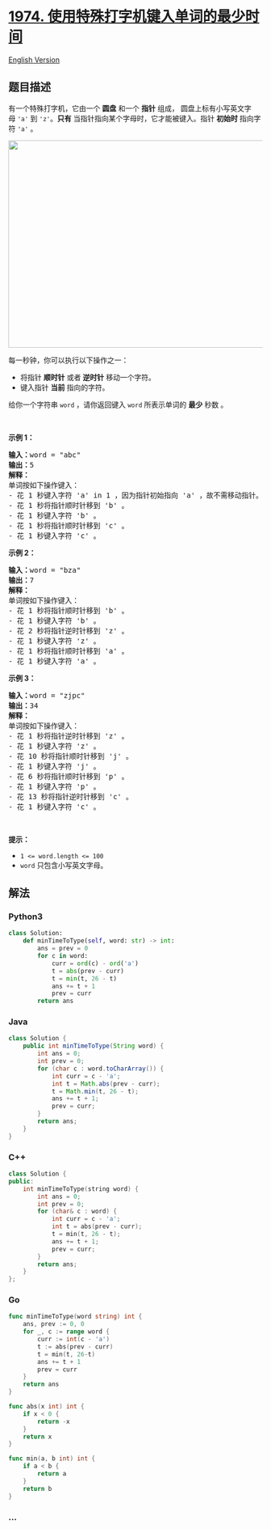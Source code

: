 # [1974. 使用特殊打字机键入单词的最少时间](https://leetcode.cn/problems/minimum-time-to-type-word-using-special-typewriter)

[English Version](/solution/1900-1999/1974.Minimum%20Time%20to%20Type%20Word%20Using%20Special%20Typewriter/README_EN.md)

## 题目描述

<!-- 这里写题目描述 -->

<p>有一个特殊打字机，它由一个 <strong>圆盘</strong> 和一个 <strong>指针</strong>&nbsp;组成， 圆盘上标有小写英文字母&nbsp;<code>'a'</code> 到&nbsp;<code>'z'</code>。<strong>只有</strong>&nbsp;当指针指向某个字母时，它才能被键入。指针 <strong>初始时</strong>&nbsp;指向字符 <code>'a'</code>&nbsp;。</p>
<img alt="" src="https://fastly.jsdelivr.net/gh/doocs/leetcode@main/solution/1900-1999/1974.Minimum%20Time%20to%20Type%20Word%20Using%20Special%20Typewriter/images/chart.jpg" style="width: 530px; height: 410px;" />
<p>每一秒钟，你可以执行以下操作之一：</p>

<ul>
	<li>将指针 <strong>顺时针</strong>&nbsp;或者 <b>逆时针</b>&nbsp;移动一个字符。</li>
	<li>键入指针 <strong>当前</strong>&nbsp;指向的字符。</li>
</ul>

<p>给你一个字符串&nbsp;<code>word</code>&nbsp;，请你返回键入&nbsp;<code>word</code>&nbsp;所表示单词的 <b>最少</b>&nbsp;秒数&nbsp;。</p>

<p>&nbsp;</p>

<p><strong>示例 1：</strong></p>

<pre>
<b>输入：</b>word = "abc"
<b>输出：</b>5
<strong>解释：
</strong>单词按如下操作键入：
- 花 1 秒键入字符 'a' in 1 ，因为指针初始指向 'a' ，故不需移动指针。
- 花 1 秒将指针顺时针移到 'b' 。
- 花 1 秒键入字符 'b' 。
- 花 1 秒将指针顺时针移到 'c' 。
- 花 1 秒键入字符 'c' 。
</pre>

<p><strong>示例 2：</strong></p>

<pre>
<b>输入：</b>word = "bza"
<b>输出：</b>7
<strong>解释：
</strong>单词按如下操作键入：
- 花 1 秒将指针顺时针移到 'b' 。
- 花 1 秒键入字符 'b' 。
- 花 2 秒将指针逆时针移到 'z' 。
- 花 1 秒键入字符 'z' 。
- 花 1 秒将指针顺时针移到 'a' 。
- 花 1 秒键入字符 'a' 。
</pre>

<p><strong>示例 3：</strong></p>

<pre>
<b>输入：</b>word = "zjpc"
<b>输出：</b>34
<strong>解释：</strong>
单词按如下操作键入：
- 花 1 秒将指针逆时针移到 'z' 。
- 花 1 秒键入字符 'z' 。
- 花 10 秒将指针顺时针移到 'j' 。
- 花 1 秒键入字符 'j' 。
- 花 6 秒将指针顺时针移到 'p' 。
- 花 1 秒键入字符 'p' 。
- 花 13 秒将指针逆时针移到 'c' 。
- 花 1 秒键入字符 'c' 。
</pre>

<p>&nbsp;</p>

<p><strong>提示：</strong></p>

<ul>
	<li><code>1 &lt;= word.length &lt;= 100</code></li>
	<li><code>word</code>&nbsp;只包含小写英文字母。</li>
</ul>

## 解法

<!-- 这里可写通用的实现逻辑 -->

<!-- tabs:start -->

### **Python3**

<!-- 这里可写当前语言的特殊实现逻辑 -->

```python
class Solution:
    def minTimeToType(self, word: str) -> int:
        ans = prev = 0
        for c in word:
            curr = ord(c) - ord('a')
            t = abs(prev - curr)
            t = min(t, 26 - t)
            ans += t + 1
            prev = curr
        return ans
```

### **Java**

<!-- 这里可写当前语言的特殊实现逻辑 -->

```java
class Solution {
    public int minTimeToType(String word) {
        int ans = 0;
        int prev = 0;
        for (char c : word.toCharArray()) {
            int curr = c - 'a';
            int t = Math.abs(prev - curr);
            t = Math.min(t, 26 - t);
            ans += t + 1;
            prev = curr;
        }
        return ans;
    }
}
```

### **C++**

```cpp
class Solution {
public:
    int minTimeToType(string word) {
        int ans = 0;
        int prev = 0;
        for (char& c : word) {
            int curr = c - 'a';
            int t = abs(prev - curr);
            t = min(t, 26 - t);
            ans += t + 1;
            prev = curr;
        }
        return ans;
    }
};
```

### **Go**

```go
func minTimeToType(word string) int {
	ans, prev := 0, 0
	for _, c := range word {
		curr := int(c - 'a')
		t := abs(prev - curr)
		t = min(t, 26-t)
		ans += t + 1
		prev = curr
	}
	return ans
}

func abs(x int) int {
	if x < 0 {
		return -x
	}
	return x
}

func min(a, b int) int {
	if a < b {
		return a
	}
	return b
}
```

### **...**

```

```

<!-- tabs:end -->
